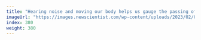 ```yaml
---
title: "Hearing noise and moving our body helps us gauge the passing of time"
imageUrl: "https://images.newscientist.com/wp-content/uploads/2023/02/01111821/SEI_142459622.jpg?width=600"
index: 380
weight: 380
---
```

